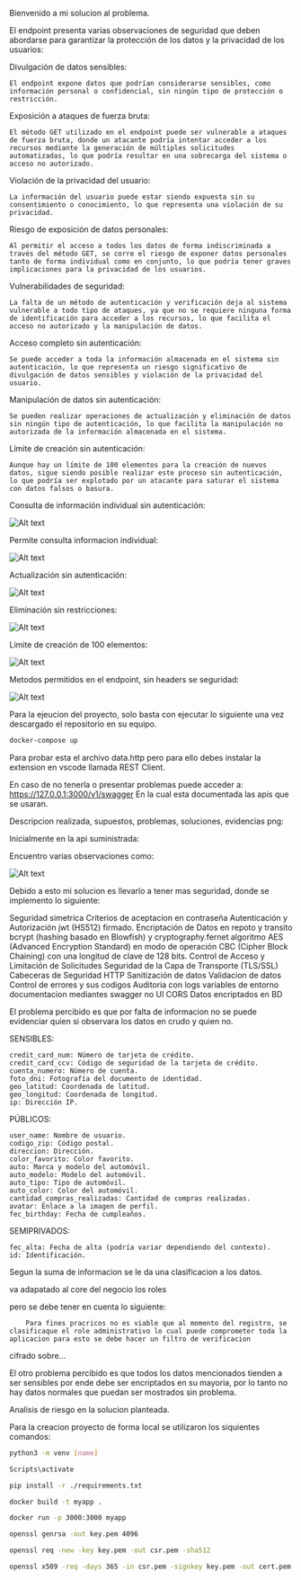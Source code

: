 Bienvenido a mi solucion al problema.


El endpoint presenta varias observaciones de seguridad que deben abordarse para garantizar la protección de los datos y la privacidad de los usuarios:

Divulgación de datos sensibles: 

    El endpoint expone datos que podrían considerarse sensibles, como información personal o confidencial, sin ningún tipo de protección o restricción.

Exposición a ataques de fuerza bruta: 

    El método GET utilizado en el endpoint puede ser vulnerable a ataques de fuerza bruta, donde un atacante podría intentar acceder a los recursos mediante la generación de múltiples solicitudes automatizadas, lo que podría resultar en una sobrecarga del sistema o acceso no autorizado.

Violación de la privacidad del usuario: 
    
    La información del usuario puede estar siendo expuesta sin su consentimiento o conocimiento, lo que representa una violación de su privacidad.

Riesgo de exposición de datos personales: 
    
    Al permitir el acceso a todos los datos de forma indiscriminada a través del método GET, se corre el riesgo de exponer datos personales tanto de forma individual como en conjunto, lo que podría tener graves implicaciones para la privacidad de los usuarios.

Vulnerabilidades de seguridad: 

    La falta de un método de autenticación y verificación deja al sistema vulnerable a todo tipo de ataques, ya que no se requiere ninguna forma de identificación para acceder a los recursos, lo que facilita el acceso no autorizado y la manipulación de datos.

Acceso completo sin autenticación: 
    
    Se puede acceder a toda la información almacenada en el sistema sin autenticación, lo que representa un riesgo significativo de divulgación de datos sensibles y violación de la privacidad del usuario.

Manipulación de datos sin autenticación: 
    
    Se pueden realizar operaciones de actualización y eliminación de datos sin ningún tipo de autenticación, lo que facilita la manipulación no autorizada de la información almacenada en el sistema.

Límite de creación sin autenticación: 
    
    Aunque hay un límite de 100 elementos para la creación de nuevos datos, sigue siendo posible realizar este proceso sin autenticación, lo que podría ser explotado por un atacante para saturar el sistema con datos falsos o basura.


Consulta de información individual sin autenticación:

![Alt text](assets/image3.png)

Permite consulta informacion individual:

![Alt text](assets/image2.png)

Actualización sin autenticación:

![Alt text](assets/image.png)

Eliminación sin restricciones:

![Alt text](assets/image4.png)

Límite de creación de 100 elementos:

![Alt text](assets/image5.png)

Metodos permitidos en el endpoint, sin headers se seguridad:

![Alt text](image.png)

Para la ejeucion del proyecto, solo basta con ejecutar lo siguiente una vez descargado el repositorio en su equipo.

```sh {"id":"01HXHPV3FMD95F4KRHHCWDSJGP"}
docker-compose up

```

Para probar esta el archivo data.http pero para ello debes instalar la extension en vscode llamada REST Client.

En caso de no tenerla o presentar problemas puede acceder a:
https://127.0.0.1:3000/v1/swagger
En la cual esta documentada las apis que se usaran.

Descripcion realizada, supuestos, problemas, soluciones, evidencias png:

Inicialmente en la api suministrada:

Encuentro varias observaciones como:

![Alt text](assets/arquitecture.png)

Debido a esto mi solucion es llevarlo a tener mas seguridad, donde se implemento lo siguiente:

Seguridad simetrica
Criterios de aceptacion en contraseña
Autenticación y Autorización jwt (HS512) firmado.
Encriptación de Datos en repoto y transito bcrypt (hashing basado en Blowfish) y cryptography.fernet algoritmo AES (Advanced Encryption Standard) en modo de operación CBC (Cipher Block Chaining) con una longitud de clave de 128 bits.
Control de Acceso y Limitación de Solicitudes
Seguridad de la Capa de Transporte (TLS/SSL)
Cabeceras de Seguridad HTTP
Sanitización de datos
Validacion de datos
Control de errores y sus codigos
Auditoria con logs
variables de entorno
documentacion mediantes swagger no UI
CORS
Datos encriptados en BD

El problema percibido es que por falta de informacion no se puede evidenciar quien si observara los datos en crudo y quien no.

SENSIBLES:

    credit_card_num: Número de tarjeta de crédito.
    credit_card_ccv: Código de seguridad de la tarjeta de crédito.
    cuenta_numero: Número de cuenta.
    foto_dni: Fotografía del documento de identidad.
    geo_latitud: Coordenada de latitud.
    geo_longitud: Coordenada de longitud.
    ip: Dirección IP.

PÚBLICOS:

    user_name: Nombre de usuario.
    codigo_zip: Código postal.
    direccion: Dirección.
    color_favorito: Color favorito.
    auto: Marca y modelo del automóvil.
    auto_modelo: Modelo del automóvil.
    auto_tipo: Tipo de automóvil.
    auto_color: Color del automóvil.
    cantidad_compras_realizadas: Cantidad de compras realizadas.
    avatar: Enlace a la imagen de perfil.
    fec_birthday: Fecha de cumpleaños.

SEMIPRIVADOS:

    fec_alta: Fecha de alta (podría variar dependiendo del contexto).
    id: Identificación.

Segun la suma de informacion se le da una clasificacion a los datos.

va adapatado al core del negocio los roles

pero se debe tener en cuenta lo siguiente:

        Para fines pracricos no es viable que al momento del registro, se clasificaque el role administrativo lo cual puede comprometer toda la aplicacion para esto se debe hacer un filtro de verificacion

cifrado sobre...

El otro problema percibido es que todos los datos mencionados tienden a ser sensibles por ende debe ser encriptados en su mayoria, por lo tanto no hay datos normales que puedan ser mostrados sin problema.

Analisis de riesgo en la solucion planteada.

Para la creacion proyecto de forma local se utilizaron los siquientes comandos:

```sh {"id":"01HXFK772Y1JSCTRWKHTRBMBPR"}
python3 -m venv [name]

```

```sh {"id":"01HXFK6EGJDNRR2KN37HQDB9BE"}
Scripts\activate

```

```sh {"id":"01HXFK65VYBAW1T691XVJ7NQTQ"}
pip install -r ./requirements.txt

```

```sh {"id":"01HXFPKKM6AT4NBD8T785Z0Y9F"}
docker build -t myapp .

```

```sh {"id":"01HXFPKVCJXH432NTJ1XTG06GH"}
docker run -p 3000:3000 myapp

```

```sh {"id":"01HXHPSH7W6TRVTYY6943MRHTG"}
openssl genrsa -out key.pem 4096

```

```sh {"id":"01HXHPSPBC907BPB81FTEMXEFJ"}
openssl req -new -key key.pem -out csr.pem -sha512

```

```sh {"id":"01HXHPSX13PNX7V18WVZE9M0SF"}
openssl x509 -req -days 365 -in csr.pem -signkey key.pem -out cert.pem -sha512

```

